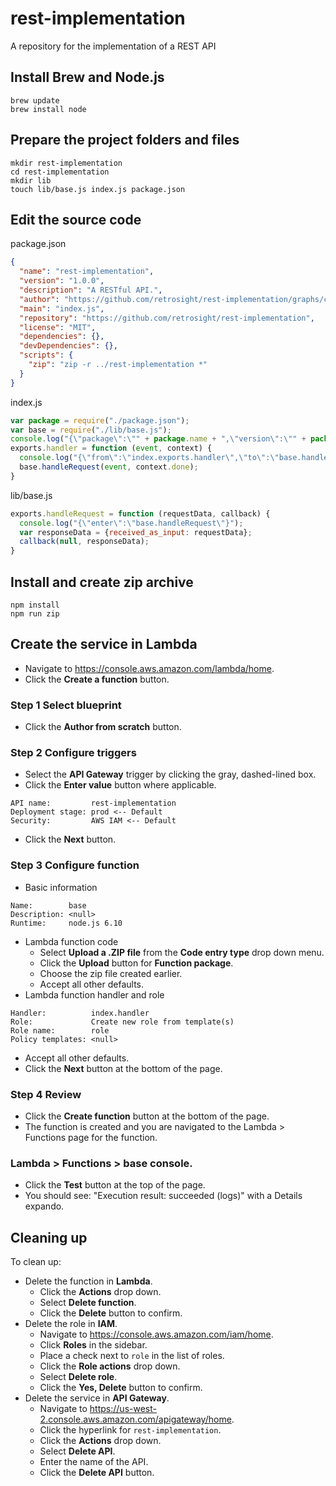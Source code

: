 # rest-implementation
A repository for the implementation of a REST API


## Install Brew and Node.js

```
brew update
brew install node
```

## Prepare the project folders and files

```
mkdir rest-implementation
cd rest-implementation
mkdir lib
touch lib/base.js index.js package.json
```

## Edit the source code

package.json

```json
{
  "name": "rest-implementation",
  "version": "1.0.0",
  "description": "A RESTful API.",
  "author": "https://github.com/retrosight/rest-implementation/graphs/contributors",
  "main": "index.js",
  "repository": "https://github.com/retrosight/rest-implementation",
  "license": "MIT",
  "dependencies": {},
  "devDependencies": {},
  "scripts": {
    "zip": "zip -r ../rest-implementation *"
  }
}
```

index.js

```javascript
var package = require("./package.json");
var base = require("./lib/base.js");
console.log("{\"package\":\"" + package.name + ",\"version\":\"" + package.version +"\"}");
exports.handler = function (event, context) {
  console.log("{\"from\":\"index.exports.handler\",\"to\":\"base.handleRequest\"}");
  base.handleRequest(event, context.done);
}
```

lib/base.js

```javascript
exports.handleRequest = function (requestData, callback) {
  console.log("{\"enter\":\"base.handleRequest\"}");
  var responseData = {received_as_input: requestData};
  callback(null, responseData);
}
```

## Install and create zip archive

```
npm install
npm run zip
```

## Create the service in Lambda

* Navigate to https://console.aws.amazon.com/lambda/home.
* Click the **Create a function** button.

### Step 1 Select blueprint

* Click the **Author from scratch** button.

### Step 2 Configure triggers

* Select the **API Gateway** trigger by clicking the gray, dashed-lined box.
* Click the **Enter value** button where applicable.

```
API name:         rest-implementation
Deployment stage: prod <-- Default
Security:         AWS IAM <-- Default
```
* Click the **Next** button.

### Step 3 Configure function

* Basic information

```
Name:        base
Description: <null>
Runtime:     node.js 6.10
```

* Lambda function code
  * Select **Upload a .ZIP file** from the **Code entry type** drop down menu.
  * Click the **Upload** button for **Function package**.
  * Choose the zip file created earlier.
  * Accept all other defaults.
* Lambda function handler and role

```
Handler:          index.handler
Role:             Create new role from template(s)
Role name:        role
Policy templates: <null>
```

* Accept all other defaults.
* Click the **Next** button at the bottom of the page.

### Step 4 Review

* Click the **Create function** button at the bottom of the page.
* The function is created and you are navigated to the Lambda > Functions page for the function.

### Lambda > Functions > base console.

* Click the **Test** button at the top of the page.
* You should see: "Execution result: succeeded (logs)" with a Details expando.

## Cleaning up

To clean up:

* Delete the function in **Lambda**.
  * Click the **Actions** drop down.
  * Select **Delete function**.
  * Click the **Delete** button to confirm.
* Delete the role in **IAM**.
  * Navigate to https://console.aws.amazon.com/iam/home.
  * Click **Roles** in the sidebar.
  * Place a check next to `role` in the list of roles.
  * Click the **Role actions** drop down.
  * Select **Delete role**.
  * Click the **Yes, Delete** button to confirm.
* Delete the service in **API Gateway**.
  * Navigate to https://us-west-2.console.aws.amazon.com/apigateway/home.
  * Click the hyperlink for `rest-implementation`.
  * Click the **Actions** drop down.
  * Select **Delete API**.
  * Enter the name of the API.
  * Click the **Delete API** button.
